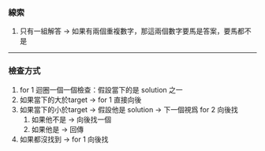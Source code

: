 ### 線索
1. 只有一組解答 -> 如果有兩個重複數字，那這兩個數字要馬是答案，要馬都不是

-----

### 檢查方式
1. for 1 迴圈一個一個檢查：假設當下的是 solution 之一
2. 如果當下的大於target ->  for 1 直接向後
3. 如果當下的小於target -> 假設他是 solution -> 下一個視爲 for 2 向後找
	1. 如果他不是 -> 向後找一個
	2. 如果他是 -> 回傳
4. 如果都沒找到 -> for 1 向後找